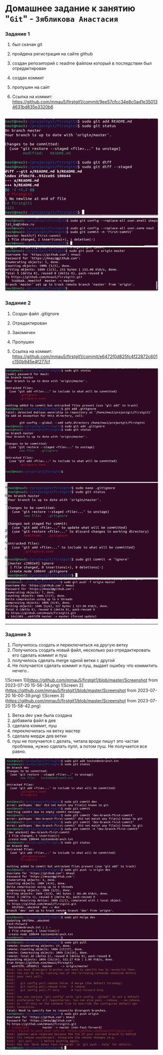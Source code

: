 # Домашнее задание к занятию "`Git`" - `Зябликова Анастасия`


### Задание 1
 1. был скачан git 
 2. пройдена регистрация на сайте github
 3. создан репозиторий с readme файлом который в последствии был отредактирован
 4. создан коммит
 5. пропушен на сайт
 
 6. Ссылка на коммит: https://github.com/mmau5/firstgit1/commit/9ee57cfcc34e8c0ad1e350134631bd835e3320b6
 
![Скриншот 1](https://github.com/mmau5/firstgit1/blob/master/Screenshot%20from%202023-07-20%2013-51-04.png)
![Скрин 2](https://github.com/mmau5/firstgit1/blob/master/Screenshot%20from%202023-07-20%2013-56-08.png)
![Скрин 3](https://github.com/mmau5/firstgit1/blob/master/Screenshot%20from%202023-07-20%2014-29-02.png)
---

### Задание 2
1. Создан файл .gitignore
2. Отредактирован
3. Закомичен
4. Пропушен

5. Ссылка на коммит: https://github.com/mmau5/firstgit1/commit/e6472f0d825fc4f22872c601c150b945e4f277cf

![Screen 1](https://github.com/mmau5/firstgit1/blob/master/Screenshot%20from%202023-07-20%2015-13-52.png)
![Screen 2](https://github.com/mmau5/firstgit1/blob/master/Screenshot%20from%202023-07-20%2015-15-45.png)
![Screen 3](https://github.com/mmau5/firstgit1/blob/master/Screenshot%20from%202023-07-20%2015-51-43.png)


---

### Задание 3

1. Получилось создать и переключиться на другую ветку
2. Получилось создать новый файл, несколько раз отредактировать его сделать коммит и пуш
3. получилось сделать merge одной ветки с другой
4. Не получается сделать коммит и пуш, выдает ошибку что коммитить нечего..




![Screen 1](https://github.com/mmau5/firstgit1/blob/master/Screenshot from 2023-07-20 15-56-34.png)
![Screen 2](https://github.com/mmau5/firstgit1/blob/master/Screenshot from 2023-07-20 16-00-39.png)
![Screen 3](https://github.com/mmau5/firstgit1/blob/master/Screenshot from 2023-07-20 15-58-42.png)



1. Ветка dev уже была создана
2. добавила файл в дев 
3. сделала коммит, пуш
4. переключилась на ветку мастер
5. сделала мердж дев ветки
6. пуш не получается с делать, читала вроде пишут это частая проблема, нужно сделать пулл, а потом пуш. Не получается все равно.

![Screen 1](https://github.com/mmau5/firstgit1/blob/master/Screenshot%20from%202023-07-21%2013-55-23.png)
![Screen 2](https://github.com/mmau5/firstgit1/blob/master/Screenshot%20from%202023-07-21%2014-01-45.png)
![Screen 3](https://github.com/mmau5/firstgit1/blob/master/Screenshot%20from%202023-07-21%2014-05-27.png)
